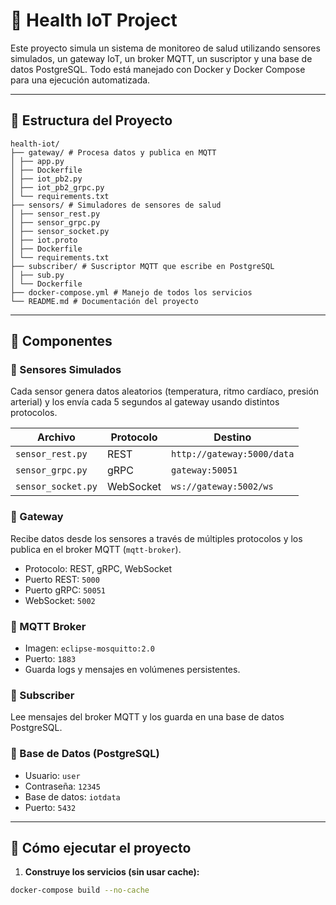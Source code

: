 # 🏥 Health IoT Project

Este proyecto simula un sistema de monitoreo de salud utilizando sensores simulados, un gateway IoT, un broker MQTT, un suscriptor y una base de datos PostgreSQL. Todo está manejado con Docker y Docker Compose para una ejecución automatizada.

---

## 📁 Estructura del Proyecto
```
health-iot/
├── gateway/ # Procesa datos y publica en MQTT
│ ├── app.py
│ ├── Dockerfile
│ ├── iot_pb2.py
│ ├── iot_pb2_grpc.py
│ └── requirements.txt
├── sensors/ # Simuladores de sensores de salud
│ ├── sensor_rest.py
│ ├── sensor_grpc.py
│ ├── sensor_socket.py
│ ├── iot.proto
│ ├── Dockerfile
│ └── requirements.txt
├── subscriber/ # Suscriptor MQTT que escribe en PostgreSQL
│ ├── sub.py
│ └── Dockerfile
├── docker-compose.yml # Manejo de todos los servicios
└── README.md # Documentación del proyecto
```

---

## 🔌 Componentes

### 🔹 Sensores Simulados

Cada sensor genera datos aleatorios (temperatura, ritmo cardíaco, presión arterial) y los envía cada 5 segundos al gateway usando distintos protocolos.

| Archivo             | Protocolo   | Destino                        |
|---------------------|-------------|--------------------------------|
| `sensor_rest.py`    | REST        | `http://gateway:5000/data`     |
| `sensor_grpc.py`    | gRPC        | `gateway:50051`                |
| `sensor_socket.py`  | WebSocket   | `ws://gateway:5002/ws`         |

### 🔹 Gateway

Recibe datos desde los sensores a través de múltiples protocolos y los publica en el broker MQTT (`mqtt-broker`).

- Protocolo: REST, gRPC, WebSocket
- Puerto REST: `5000`
- Puerto gRPC: `50051`
- WebSocket: `5002`

### 🔹 MQTT Broker

- Imagen: `eclipse-mosquitto:2.0`
- Puerto: `1883`
- Guarda logs y mensajes en volúmenes persistentes.

### 🔹 Subscriber

Lee mensajes del broker MQTT y los guarda en una base de datos PostgreSQL.

### 🔹 Base de Datos (PostgreSQL)

- Usuario: `user`
- Contraseña: `12345`
- Base de datos: `iotdata`
- Puerto: `5432`

---

## 🚀 Cómo ejecutar el proyecto

1. **Construye los servicios (sin usar cache):**

```bash
docker-compose build --no-cache
